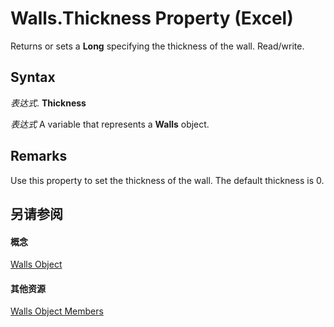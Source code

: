 
# Walls.Thickness Property (Excel)

Returns or sets a  **Long** specifying the thickness of the wall. Read/write.


## Syntax

 _表达式_. **Thickness**

 _表达式_ A variable that represents a **Walls** object.


## Remarks

Use this property to set the thickness of the wall. The default thickness is 0.


## 另请参阅


#### 概念


[Walls Object](9c6f0c5b-dbb8-7d71-44b7-29987e750cd3.md)
#### 其他资源


[Walls Object Members](http://msdn.microsoft.com/library/1361366d-6831-3d5c-8b6e-474b1c9d3119%28Office.15%29.aspx)